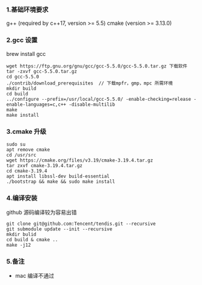 ### 1.基础环境要求

g++ (required by c++17, version >= 5.5)
cmake (version >= 3.13.0)

### 2.gcc 设置

brew install gcc

```
wget https://ftp.gnu.org/gnu/gcc/gcc-5.5.0/gcc-5.5.0.tar.gz 下载软件
tar -zxvf gcc-5.5.0.tar.gz
cd gcc-5.5.0
./contrib/download_prerequisites  // 下载mpfr，gmp，mpc 所需环境
mkdir build
cd build
../configure --prefix=/usr/local/gcc-5.5.0/ -enable-checking=release -enable-languages=c,c++ -disable-multilib
make
make install
```

### 3.cmake 升级

```
sudo su
apt remove cmake
cd /usr/src
wget https://cmake.org/files/v3.19/cmake-3.19.4.tar.gz
tar zxvf cmake-3.19.4.tar.gz
cd cmake-3.19.4
apt install libssl-dev build-essential
./bootstrap && make && sudo make install
```

### 4.编译安装

github 源码编译较为容易出错

```
git clone git@github.com:Tencent/tendis.git --recursive
git submodule update --init --recursive
mkdir bulid
cd build & cmake ..
make -j12
```

### 5.备注

- mac 编译不通过
